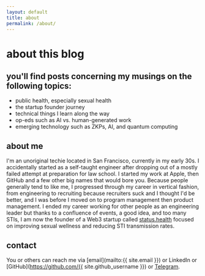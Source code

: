```yaml
---
layout: default
title: about
permalink: /about/
---
```


# about this blog

## you'll find posts concerning my musings on the following topics:
- public health, especially sexual health
- the startup founder journey
- technical things I learn along the way
- op-eds such as AI vs. human-generated work
- emerging technology such as ZKPs, AI, and quantum computing

## about me

I'm an unoriginal techie located in San Francisco, currently in my early 30s. I accidentally started as a self-taught engineer after dropping out of a mostly failed attempt at preparation for law school. I started my work at Apple, then GitHub and a few other big names that would bore you. Because people generally tend to like me, I progressed through my career in vertical fashion, from engineering to recruiting because recruiters suck and I thought I'd be better, and I was before I moved on to program management then product management. I ended my career working for other people as an engineering leader but thanks to a confluence of events, a good idea, and too many STIs, I am now the founder of a Web3 startup called [status.health](https://status.health) focused on improving sexual wellness and reducing STI transmission rates.

## contact

You or others can reach me via [email](mailto:{{ site.email }}) or LinkedIn or [GitHub](https://github.com/{{ site.github_username }}) or [Telegram](https://t.me/x97115104).